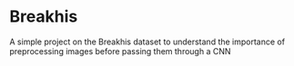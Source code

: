 # Breakhis
A simple project on the Breakhis dataset to understand the importance of preprocessing images before passing them through a CNN 
